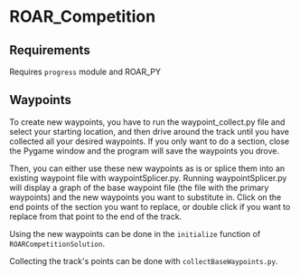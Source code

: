 # ROAR_Competition


## Requirements

Requires `progress` module and ROAR_PY


## Waypoints

To create new waypoints, you have to run the waypoint_collect.py file and select your starting location, and then drive around the track until you have collected all your desired waypoints. If you only want to do a section, close the Pygame window and the program will save the waypoints you drove.

Then, you can either use these new waypoints as is or splice them into an existing waypoint file with waypointSplicer.py. Running waypointSplicer.py will display a graph of the base waypoint file (the file with the primary waypoints) and the new waypoints you want to substitute in. Click on the end points of the section you want to replace, or double click if you want to replace from that point to the end of the track.

Using the new waypoints can be done in the `initialize` function of `ROARCompetitionSolution`.

Collecting the track's points can be done with `collectBaseWaypoints.py`.
